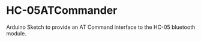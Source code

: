 # HC-05ATCommander
Arduino Sketch to provide an AT Command interface to the HC-05 bluetooth module.
